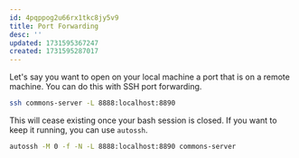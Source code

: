 ```yaml
---
id: 4pqppog2u66rx1tkc8jy5v9
title: Port Forwarding
desc: ''
updated: 1731595367247
created: 1731595287017
---
```


Let's say you want to open on your local machine a port that is on a remote machine. You can do this with SSH port forwarding.

```bash
ssh commons-server -L 8888:localhost:8890
```

This will cease existing once your bash session is closed. If you want to keep it running, you can use `autossh`.

```bash
autossh -M 0 -f -N -L 8888:localhost:8890 commons-server
```

